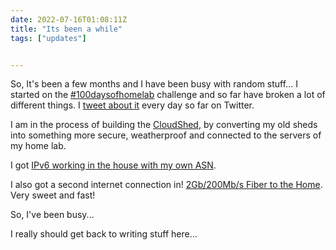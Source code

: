 ```yaml
---
date: 2022-07-16T01:08:11Z
title: "Its been a while"
tags: ["updates"]


---
```

So, It's been a few months and I have been busy with random stuff... I started on the [#100daysofhomelab](https://100daysofhomelab.com) challenge and so far have broken a lot of different things. I [tweet about it](https://twitter.com/tiernano) every day so far on Twitter. 

I am in the process of building the [CloudShed](https://cloudshed.net), by converting my old sheds into something more secure, weatherproof and connected to the servers of my home lab. 

I got [IPv6 working in the house with my own ASN](https://twitter.com/tiernano/status/1544045862304813058). 

I also got a second internet connection in! [2Gb/200Mb/s Fiber to the Home](https://twitter.com/tiernano/status/1537151411435233281). Very sweet and fast! 

So, I've been busy... 

I really should get back to writing stuff here... 